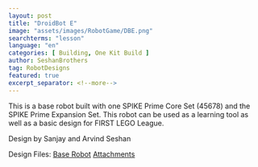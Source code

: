 ```yaml
---
layout: post
title: "DroidBot E"
image: "assets/images/RobotGame/DBE.png"
searchterms: "lesson"
language: "en"
categories: [ Building, One Kit Build ]
author: SeshanBrothers
tag: RobotDesigns
featured: true
excerpt_separator: <!--more-->
---
```


This is a base robot built with one SPIKE Prime Core Set (45678) and the SPIKE Prime Expansion Set. This robot can be used as a learning tool as well as a basic design for FIRST LEGO League.

Design by Sanjay and Arvind Seshan

Design Files:
 <a href="/en/RobotGame/DroidBotEBuildInstructions.pdf">Base Robot</a>
 <a href="/en/RobotGame/DroidBotEAttachment.pdf">Attachments</a>
